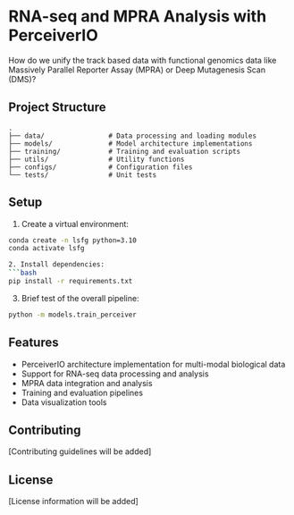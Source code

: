 # RNA-seq and MPRA Analysis with PerceiverIO

How do we unify the track based data with functional genomics data like Massively Parallel Reporter Assay (MPRA) or Deep Mutagenesis Scan (DMS)? 

## Project Structure

```
.
├── data/                # Data processing and loading modules
├── models/              # Model architecture implementations
├── training/            # Training and evaluation scripts
├── utils/               # Utility functions
├── configs/             # Configuration files
└── tests/               # Unit tests
```

## Setup

1. Create a virtual environment:
```bash
conda create -n lsfg python=3.10
conda activate lsfg

2. Install dependencies:
```bash
pip install -r requirements.txt
```

3. Brief test of the overall pipeline:
```bash
python -m models.train_perceiver
```

## Features

- PerceiverIO architecture implementation for multi-modal biological data
- Support for RNA-seq data processing and analysis
- MPRA data integration and analysis
- Training and evaluation pipelines
- Data visualization tools

## Contributing

[Contributing guidelines will be added]

## License

[License information will be added] 
